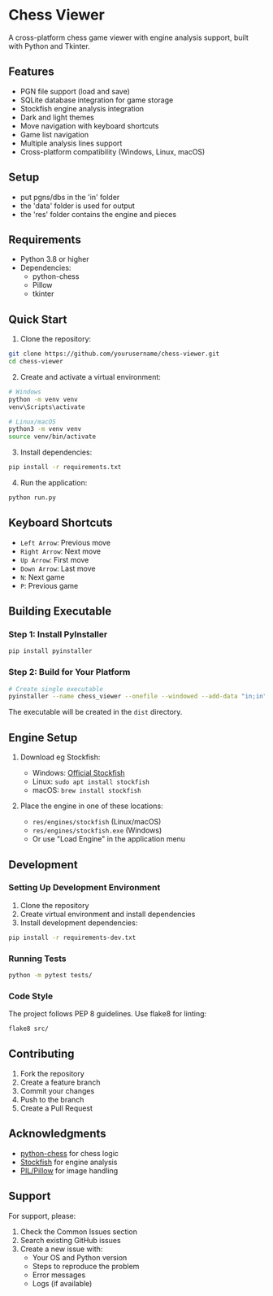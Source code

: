 # Chess Viewer

A cross-platform chess game viewer with engine analysis support, built with Python and Tkinter.

## Features

- PGN file support (load and save)
- SQLite database integration for game storage
- Stockfish engine analysis integration
- Dark and light themes
- Move navigation with keyboard shortcuts
- Game list navigation
- Multiple analysis lines support
- Cross-platform compatibility (Windows, Linux, macOS)

## Setup

- put pgns/dbs in the 'in' folder
- the 'data' folder is used for output
- the 'res' folder contains the engine and pieces

## Requirements

- Python 3.8 or higher
- Dependencies:
  - python-chess
  - Pillow
  - tkinter

## Quick Start

1. Clone the repository:
```bash
git clone https://github.com/yourusername/chess-viewer.git
cd chess-viewer
```

2. Create and activate a virtual environment:
```bash
# Windows
python -m venv venv
venv\Scripts\activate

# Linux/macOS
python3 -m venv venv
source venv/bin/activate
```

3. Install dependencies:
```bash
pip install -r requirements.txt
```

4. Run the application:
```bash
python run.py
```

## Keyboard Shortcuts

- `Left Arrow`: Previous move
- `Right Arrow`: Next move
- `Up Arrow`: First move
- `Down Arrow`: Last move
- `N`: Next game
- `P`: Previous game

## Building Executable

### Step 1: Install PyInstaller
```bash
pip install pyinstaller
```

### Step 2: Build for Your Platform

```bash
# Create single executable
pyinstaller --name chess_viewer --onefile --windowed --add-data "in;in" --add-data "data;data" --add-data "res;res" run.py
```

The executable will be created in the `dist` directory.

## Engine Setup

1. Download eg Stockfish:
   - Windows: [Official Stockfish](https://stockfishchess.org/download/)
   - Linux: `sudo apt install stockfish`
   - macOS: `brew install stockfish`

2. Place the engine in one of these locations:
   - `res/engines/stockfish` (Linux/macOS)
   - `res/engines/stockfish.exe` (Windows)
   - Or use "Load Engine" in the application menu

## Development

### Setting Up Development Environment

1. Clone the repository
2. Create virtual environment and install dependencies
3. Install development dependencies:
```bash
pip install -r requirements-dev.txt
```

### Running Tests
```bash
python -m pytest tests/
```

### Code Style
The project follows PEP 8 guidelines. Use flake8 for linting:
```bash
flake8 src/
```

## Contributing

1. Fork the repository
2. Create a feature branch
3. Commit your changes
4. Push to the branch
5. Create a Pull Request

## Acknowledgments

- [python-chess](https://python-chess.readthedocs.io/) for chess logic
- [Stockfish](https://stockfishchess.org/) for engine analysis
- [PIL/Pillow](https://python-pillow.org/) for image handling

## Support

For support, please:
1. Check the Common Issues section
2. Search existing GitHub issues
3. Create a new issue with:
   - Your OS and Python version
   - Steps to reproduce the problem
   - Error messages
   - Logs (if available)
